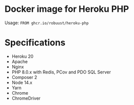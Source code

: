# Docker image for Heroku PHP

Usage: `FROM ghcr.io/robuust/heroku-php`

# Specifications

* Heroku 20
* Apache
* Nginx
* PHP 8.0.x with Redis, PCov and PDO SQL Server
* Composer 2
* Node 14.x
* Yarn
* Chrome
* ChromeDriver

